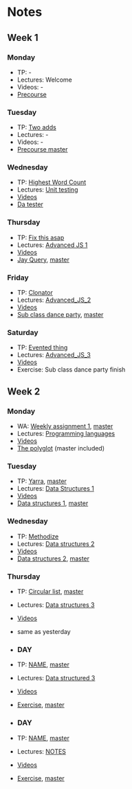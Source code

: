# Notes

## Week 1
### Monday
- TP: -
- Lectures: Welcome
- Videos: -
- [Precourse](https://github.com/tinazhouhui/pre-course)

### Tuesday
- TP: [Two adds](https://github.com/tinazhouhui/tp-two-adds)
- Lectures: -
- Videos: -
- [Precourse master](https://github.com/tinazhouhui/pre-course-master)

### Wednesday
- TP: [Highest Word Count](https://github.com/tinazhouhui/tp-highest-word-count)
- Lectures: [Unit testing](unit_testing.md)
- [Videos](https://drive.google.com/drive/folders/1Y1FTMHRKeBGH_asvS9-UMavl_hnQCRia)
- [Da tester](https://github.com/tinazhouhui/da-tester-exercise)

### Thursday
- TP: [Fix this asap](https://github.com/tinazhouhui/tp-fix-this-asap)
- Lectures: [Advanced JS 1](advanced_js.md)
- [Videos](https://drive.google.com/drive/folders/1dfi2hHmV1My9ePN0RraBPIHDnWy8xQjH)
- [Jay Query](https://github.com/tinazhouhui/jay-query-exercise), [master](https://github.com/tinazhouhui/jay-query-exercise-master)

### Friday
- TP: [Clonator](https://github.com/tinazhouhui/tp-clonator)
- Lectures: [Advanced_JS_2](advanced_js.md)
- [Videos](https://drive.google.com/drive/folders/1dhGkHAqHUr0njQKXg5lB2ORqO_RewZWp)
- [Sub class dance party](https://github.com/tinazhouhui/sub-class-dance-party-exercise), [master](https://github.com/tinazhouhui/sub-class-dance-party-exercise-master)

### Saturday
- TP: [Evented thing](https://github.com/tinazhouhui/tp-evented-thing)
- Lectures: [Advanced_JS_3](advanced_js.md)
- [Videos](https://drive.google.com/drive/folders/1NPs3mRFNv8n0CyXZyn6K4TqdmTWAI5oF)
- Exercise: Sub class dance party finish 

## Week 2
### Monday
- WA: [Weekly assignment 1](https://github.com/tinazhouhui/weekly-assessment-1), [master](https://github.com/tinazhouhui/weekly-assessment-1-master)
- Lectures: [Programming languages](programming_languages.md)
- [Videos](https://drive.google.com/drive/folders/1aIQPBqk-uvCnoBlGB0E_UMI-XppkeHjP)
- [The polyglot](https://github.com/tinazhouhui/the-polyglot-exercise) (master included)

### Tuesday
- TP: [Yarra](https://github.com/tinazhouhui/tp-yarra), [master](https://github.com/tinazhouhui/tp-yarra/blob/master/master.js)
- Lectures: [Data Structures 1](data_structures.md)
- [Videos](https://drive.google.com/drive/folders/1L15LMYyGDicMIwWriSpOirHg0wgS_CpE) 
- [Data structures 1](https://github.com/tinazhouhui/data-structures-1-exercise), [master](https://github.com/tinazhouhui/data-structures-1-exercise-master)

### Wednesday
- TP: [Methodize](https://github.com/tinazhouhui/tp-methodize)
- Lectures: [Data structures 2](data_structures.md/#set)
- [Videos](https://drive.google.com/drive/folders/1AjwZ-wtH0aZE37thL4ptzn-cPZLItNxC)
- [Data structures 2](https://github.com/tinazhouhui/data-structures-2-exercise), [master]()

### Thursday
- TP: [Circular list](https://github.com/tinazhouhui/tp-circular-list), [master]()
- Lectures: [Data structures 3](data_structures.md/#binary-tree)
- [Videos](https://drive.google.com/drive/folders/1OU-1XZqIIG2pqhpQivli9mcHjIlvDixo)
- same as yesterday

- ### DAY
- TP: [NAME](), [master]()
- Lectures: [Data structured 3](data_structures.md)
- [Videos](https://drive.google.com/drive/folders/1OU-1XZqIIG2pqhpQivli9mcHjIlvDixo)
- [Exercise](), [master]() 
 
 

- ### DAY
- TP: [NAME](), [master]()
- Lectures: [NOTES]()
- [Videos]()
- [Exercise](), [master]()